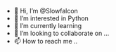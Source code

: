 - 👋 Hi, I’m @Slowfalcon
- 👀 I’m interested in Python 
- 🌱 I’m currently learning 
- 💞️ I’m looking to collaborate on ...
- 📫 How to reach me ..

<!---
Slowfalcon/Slowfalcon is a ✨ special ✨ repository because its `README.md` (this file) appears on your GitHub profile.
You can click the Preview link to take a look at your changes.
--->
